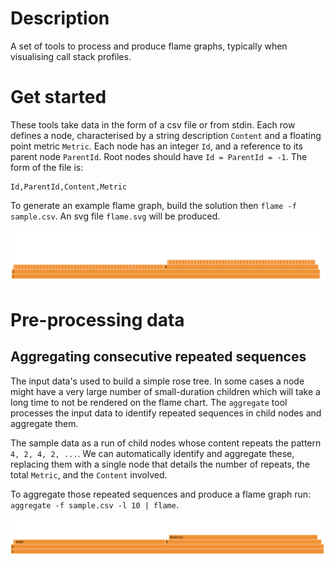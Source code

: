 # Description
A set of tools to process and produce flame graphs, typically when visualising call stack profiles. 

# Get started
These tools take data in the form of a csv file or from stdin. Each row defines a node, characterised by a string description `Content` and a floating point metric `Metric`. Each node has an integer `Id`, and a reference to its parent node `ParentId`.
Root nodes should have `Id = ParentId = -1`. The form of the file is:

```
Id,ParentId,Content,Metric
```

To generate an example flame graph, build the solution then `flame -f sample.csv`. An svg file `flame.svg` will be produced.

![Unprocessed sample data](raw-sample.png)

# Pre-processing data
## Aggregating consecutive repeated sequences
The input data's used to build a simple rose tree. In some cases a node might have a very large number of small-duration children which will take a long time to not be rendered on the flame chart. The `aggregate` tool processes the input data to identify repeated sequences in child nodes and aggregate them.

The sample data as a run of child nodes whose content repeats the pattern `4, 2, 4, 2, ...`. We can automatically identify and aggregate these, replacing them with a single node that details the number of repeats, the total `Metric`, and the `Content` involved.

To aggregate those repeated sequences and produce a flame graph run: `aggregate -f sample.csv -l 10 | flame`.

![Aggregated sample data](aggregated-sample.png)
